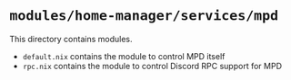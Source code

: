 # `modules/home-manager/services/mpd`
This directory contains modules.
- `default.nix` contains the module to control MPD itself
- `rpc.nix` contains the module to control Discord RPC support for MPD
